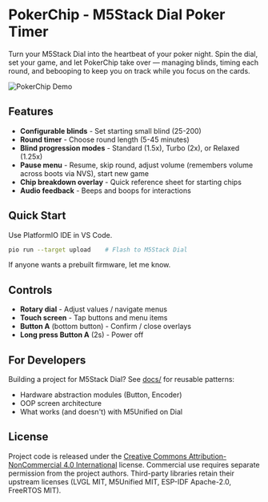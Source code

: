 # PokerChip - M5Stack Dial Poker Timer

Turn your M5Stack Dial into the heartbeat of your poker night. Spin the dial, set your game, and let PokerChip take over — managing blinds, timing each round, and bebooping to keep you on track while you focus on the cards.

![PokerChip Demo](docs/assets/PokerOct25.gif)

## Features

- **Configurable blinds** - Set starting small blind (25-200)
- **Round timer** - Choose round length (5-45 minutes)
- **Blind progression modes** - Standard (1.5x), Turbo (2x), or Relaxed (1.25x)
- **Pause menu** - Resume, skip round, adjust volume (remembers volume across boots via NVS), start new game
- **Chip breakdown overlay** - Quick reference sheet for starting chips
- **Audio feedback** - Beeps and boops for interactions

## Quick Start

Use PlatformIO IDE in VS Code.

```bash
pio run --target upload    # Flash to M5Stack Dial
```

If anyone wants a prebuilt firmware, let me know.

## Controls

- **Rotary dial** - Adjust values / navigate menus
- **Touch screen** - Tap buttons and menu items
- **Button A** (bottom button) - Confirm / close overlays
- **Long press Button A** (2s) - Power off

## For Developers

Building a project for M5Stack Dial? See [docs/](docs/) for reusable patterns:
- Hardware abstraction modules (Button, Encoder)
- OOP screen architecture
- What works (and doesn't) with M5Unified on Dial

## License

Project code is released under the [Creative Commons Attribution-NonCommercial 4.0 International](LICENSE) license.
Commercial use requires separate permission from the project authors.
Third-party libraries retain their upstream licenses (LVGL MIT, M5Unified MIT, ESP-IDF Apache-2.0, FreeRTOS MIT).
